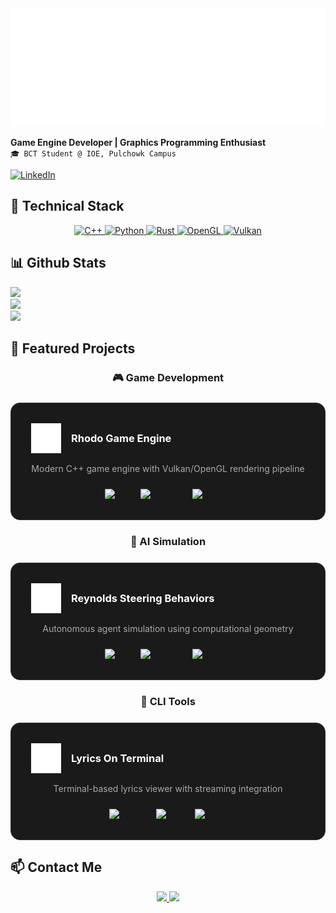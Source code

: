 <div align="center">
  <img src="https://raw.githubusercontent.com/AakrishtSP/AakrishtSP/master/header.svg" 
       alt="Aakrisht Paudel | Game Engine Developer" 
       width="600">
</div>


**Game Engine Developer | Graphics Programming Enthusiast**  
`🎓 BCT Student @ IOE, Pulchowk Campus`

[![LinkedIn](https://img.shields.io/badge/LinkedIn-0A66C2?style=for-the-badge&logo=linkedin&logoColor=white)](https://www.linkedin.com/in/aakrisht-sharma-paudel/)

## 🔧 Technical Stack
<p align="center">
  <!-- C++ -->
  <a href="https://isocpp.org/" target="_blank">
    <img src="https://img.shields.io/badge/C++-00599C?style=for-the-badge&logo=cplusplus&logoColor=white"
         alt="C++"
         title="C++ - ISO/IEC 14882 Standard">
  </a>

  <!-- Python -->
  <a href="https://www.python.org/" target="_blank">
    <img src="https://img.shields.io/badge/Python-3776AB?style=for-the-badge&logo=python&logoColor=white"
         alt="Python"
         title="Python - PSF Trademark">
  </a>

  <!-- Rust -->
  <a href="https://www.rust-lang.org/" target="_blank">
    <img src="https://img.shields.io/badge/Rust-000000?style=for-the-badge&logo=rust&logoColor=white"
         alt="Rust"
         title="Rust - Memory-safe systems">
  </a>

  <!-- OpenGL -->
  <a href="https://www.opengl.org/" target="_blank">
    <img src="https://img.shields.io/badge/OpenGL-5586A4?style=for-the-badge&logo=opengl&logoColor=white"
         alt="OpenGL"
         title="OpenGL - Cross-platform graphics API">
  </a>

  <!-- Vulkan -->
  <a href="https://www.vulkan.org/" target="_blank">
    <img src="https://img.shields.io/badge/Vulkan-AC162C?style=for-the-badge&logo=vulkan&logoColor=white"
         alt="Vulkan"
         title="Vulkan - Next-gen graphics & compute">
  </a>
</p>

## 📊 Github Stats
![](https://github-readme-stats.vercel.app/api?username=AakkrishtSP&theme=dark&hide_border=false&include_all_commits=true&count_private=true)<br/>
![](https://github-readme-streak-stats.herokuapp.com/?user=AakkrishtSP&theme=dark&hide_border=false)<br/>
![](https://github-readme-stats.vercel.app/api/top-langs/?username=AakkrishtSP&theme=dark&hide_border=false&include_all_commits=true&count_private=true&layout=compact)

## 🚀 Featured Projects
<div align="center">

### 🎮 Game Development
<div style="background: #1a1a1a; padding: 2rem; border-radius: 15px; margin: 1.5rem 0; border: 1px solid #333; max-width: 800px;">
  <div style="display: flex; align-items: center; gap: 1rem; margin-bottom: 1rem;">
    <img src="https://raw.githubusercontent.com/devicons/devicon/master/icons/cplusplus/cplusplus-original.svg" 
         width="48" 
         alt="C++"
         style="filter: brightness(0) invert(1);">
    <h3 style="margin: 0;">
      <a href="https://github.com/AakrishtSP/Rhodo.git" style="color: #fff; text-decoration: none;">
        Rhodo Game Engine
      </a>
    </h3>
  </div>
  <p style="color: #aaa; margin-bottom: 1.5rem;">Modern C++ game engine with Vulkan/OpenGL rendering pipeline</p>
  <div style="display: flex; gap: 0.8rem; flex-wrap: wrap; justify-content: center;">
    <img src="https://img.shields.io/badge/C++-00599C?style=for-the-badge&logo=cplusplus&logoColor=white" alt="C++">
    <img src="https://img.shields.io/badge/OpenGL-5586A4?style=for-the-badge&logo=opengl&logoColor=white" alt="OpenGL">
    <img src="https://img.shields.io/badge/CMake-000000?style=for-the-badge&logo=cmake&logoColor=white" alt="CMake">
  </div>
</div>

### 🤖 AI Simulation
<div style="background: #1a1a1a; padding: 2rem; border-radius: 15px; margin: 1.5rem 0; border: 1px solid #333; max-width: 800px;">
  <div style="display: flex; align-items: center; gap: 1rem; margin-bottom: 1rem;">
    <img src="https://raw.githubusercontent.com/devicons/devicon/master/icons/cplusplus/cplusplus-original.svg" 
         width="48" 
         alt="C++"
         style="filter: brightness(0) invert(1);">
    <h3 style="margin: 0;">
      <a href="https://github.com/AakrishtSP/Reynolds-Steering-Behaviours.git" style="color: #fff; text-decoration: none;">
        Reynolds Steering Behaviors
      </a>
    </h3>
  </div>
  <p style="color: #aaa; margin-bottom: 1.5rem;">Autonomous agent simulation using computational geometry</p>
  <div style="display: flex; gap: 0.8rem; flex-wrap: wrap; justify-content: center;">
    <img src="https://img.shields.io/badge/C++-00599C?style=for-the-badge&logo=cplusplus&logoColor=white" alt="C++">
    <img src="https://img.shields.io/badge/OpenGL-5586A4?style=for-the-badge&logo=opengl&logoColor=white" alt="OpenGL">
    <img src="https://img.shields.io/badge/CMake-000000?style=for-the-badge&logo=cmake&logoColor=white" alt="CMake">
  </div>
</div>

### 🎵 CLI Tools
<div style="background: #1a1a1a; padding: 2rem; border-radius: 15px; margin: 1.5rem 0; border: 1px solid #333; max-width: 800px;">
  <div style="display: flex; align-items: center; gap: 1rem; margin-bottom: 1rem;">
    <img src="https://raw.githubusercontent.com/devicons/devicon/master/icons/python/python-original.svg" 
         width="48" 
         alt="Python"
         style="filter: brightness(0) invert(1);">
    <h3 style="margin: 0;">
      <a href="https://github.com/AakrishtSP/Lyrics-On-Terminal.git" style="color: #fff; text-decoration: none;">
        Lyrics On Terminal
      </a>
    </h3>
  </div>
  <p style="color: #aaa; margin-bottom: 1.5rem;">Terminal-based lyrics viewer with streaming integration</p>
  <div style="display: flex; gap: 0.8rem; flex-wrap: wrap; justify-content: center;">
    <img src="https://img.shields.io/badge/Python-3776AB?style=for-the-badge&logo=python&logoColor=white" alt="Python">
    <img src="https://img.shields.io/badge/Bash-FF6F00?style=for-the-badge&logo=gnubash&logoColor=white" alt="Bash">
    <img src="https://img.shields.io/badge/DBus-269539?style=for-the-badge&logo=dbus&logoColor=white" alt="DBus">
  </div>
</div>
</div>


## 📫 Contact Me
<p align="center">
  <a href="mailto:akrisht62@gmail.com">
    <img src="https://img.shields.io/badge/Personal_Email-D14836?style=for-the-badge&logo=gmail&logoColor=white"/>
  </a>
  <a href="mailto:080bct003.aakrisht@pcampus.edu.np">
    <img src="https://img.shields.io/badge/Academic_Email-005F99?style=for-the-badge&logo=protonmail&logoColor=white"/>
  </a>
</p>
